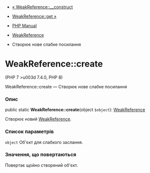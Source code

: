 - [« WeakReference::\_\_construct](weakreference.construct.md)
- [WeakReference::get »](weakreference.get.md)

- [PHP Manual](index.md)
- [WeakReference](class.weakreference.md)
- Створює нове слабке посилання

# WeakReference::create

(PHP 7 \>u003d 7.4.0, PHP 8)

WeakReference::create — Створює нове слабке посилання

### Опис

public static **WeakReference::create**(object `$object`):
[WeakReference](class.weakreference.md)

Створює новий [WeakReference](class.weakreference.md).

### Список параметрів

`object`
Об'єкт для слабкого заслання.

### Значення, що повертаються

Повертає щойно створений об'єкт.
